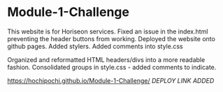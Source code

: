 # Module-1-Challenge
This website is for Horiseon services. 
Fixed an issue in the index.html preventing the header buttons from working.
Deployed the website onto github pages.
Added stylers.
Added comments into style.css


<!-- NOTES FOR POST SUBMISSION -->
Organized and reformatted HTML headers/divs into a more readable fashion.
Consolidated groups in style.css - added comments to indicate.

https://hochipochi.github.io/Module-1-Challenge/ *DEPLOY LINK ADDED*


